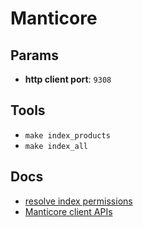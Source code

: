 # Manticore

## Params

- **http client port**: `9308`

## Tools

- `make index_products`
- `make index_all`

## Docs

- [resolve index permissions](https://gitmemory.com/issue/manticoresoftware/manticoresearch/475/770448380)
- [Manticore client APIs](https://github.com/manticoresoftware/manticoresearch-javascript/tree/master/docs)
